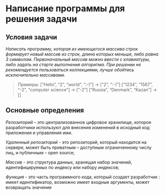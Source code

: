 # Написание программы для решения задачи
## Условия задачи
*_Написать программу, которая из имеющегося массива строк формирует новый массив из строк, длина которых меньше, либо равна 3 символам. Первоначальный массив можно ввести с клавиатуры, либо задать на старте выполнения алгоритма. При решении не рекомендуется пользоваться коллекциями, лучше обойтись исключительно массивами._*
> Примеры:
[“Hello”, “2”, “world”, “:-)”] → [“2”, “:-)”]
[“1234”, “1567”, “-2”, “computer science”] → [“-2”]
[“Russia”, “Denmark”, “Kazan”] → []

## Основные определения

*_Репозиторий_* – это централизованное цифровое хранилище, которое разработчики используют для внесения изменений в исходный код приложения и управления ими.

*_Удаленный репозиторий_* - это репозиторий, который находится на сервере, может быть приватным – доступным ограниченному числу лиц, и публичным – open source;

*_Массив_* - это структура данных, хранящая набор значений, идентифицируемых по индексу или набору индексов;

*_Функция_* - это часть программного кода, который создает разработчик : имеет идентификатор, возможно имеет входные аргументы, может возвращать значение